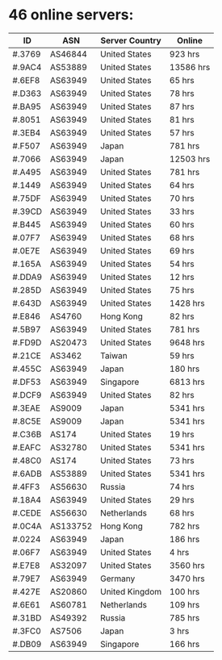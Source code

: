 # 46 online servers:

| ID | ASN | Server Country | Online |
| ------ | ------ | ------ | ------ |
| #.3769 | AS46844 | United States | 923 hrs |
| #.9AC4 | AS53889 | United States | 13586 hrs |
| #.6EF8 | AS63949 | United States | 65 hrs |
| #.D363 | AS63949 | United States | 78 hrs |
| #.BA95 | AS63949 | United States | 87 hrs |
| #.8051 | AS63949 | United States | 81 hrs |
| #.3EB4 | AS63949 | United States | 57 hrs |
| #.F507 | AS63949 | Japan | 781 hrs |
| #.7066 | AS63949 | Japan | 12503 hrs |
| #.A495 | AS63949 | United States | 781 hrs |
| #.1449 | AS63949 | United States | 64 hrs |
| #.75DF | AS63949 | United States | 70 hrs |
| #.39CD | AS63949 | United States | 33 hrs |
| #.B445 | AS63949 | United States | 60 hrs |
| #.07F7 | AS63949 | United States | 68 hrs |
| #.0E7E | AS63949 | United States | 69 hrs |
| #.165A | AS63949 | United States | 54 hrs |
| #.DDA9 | AS63949 | United States | 12 hrs |
| #.285D | AS63949 | United States | 75 hrs |
| #.643D | AS63949 | United States | 1428 hrs |
| #.E846 | AS4760 | Hong Kong | 82 hrs |
| #.5B97 | AS63949 | United States | 781 hrs |
| #.FD9D | AS20473 | United States | 9648 hrs |
| #.21CE | AS3462 | Taiwan | 59 hrs |
| #.455C | AS63949 | Japan | 180 hrs |
| #.DF53 | AS63949 | Singapore | 6813 hrs |
| #.DCF9 | AS63949 | United States | 82 hrs |
| #.3EAE | AS9009 | Japan | 5341 hrs |
| #.8C5E | AS9009 | Japan | 5341 hrs |
| #.C36B | AS174 | United States | 19 hrs |
| #.EAFC | AS32780 | United States | 5341 hrs |
| #.48C0 | AS174 | United States | 73 hrs |
| #.6ADB | AS53889 | United States | 5341 hrs |
| #.4FF3 | AS56630 | Russia | 74 hrs |
| #.18A4 | AS63949 | United States | 29 hrs |
| #.CEDE | AS56630 | Netherlands | 68 hrs |
| #.0C4A | AS133752 | Hong Kong | 782 hrs |
| #.0224 | AS63949 | Japan | 186 hrs |
| #.06F7 | AS63949 | United States | 4 hrs |
| #.E7E8 | AS32097 | United States | 3560 hrs |
| #.79E7 | AS63949 | Germany | 3470 hrs |
| #.427E | AS20860 | United Kingdom | 100 hrs |
| #.6E61 | AS60781 | Netherlands | 109 hrs |
| #.31BD | AS49392 | Russia | 785 hrs |
| #.3FC0 | AS7506 | Japan | 3 hrs |
| #.DB09 | AS63949 | Singapore | 166 hrs |

